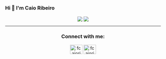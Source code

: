 ### Hi 👋 I'm Caio Ribeiro

<p align="center">
  <img align="center" src="https://github-readme-stats.vercel.app/api?username=fCaioRibeiro&count_private=false&show_icons=true&hide_border=true" />
  <img align="center" src="https://github-readme-stats.vercel.app/api/top-langs/?username=fCaioRibeiro&count_private=false&show_icons=true&hide_border=true&layout=compact" />
</p>
<hr />
<h3 align="center">Connect with me:</h3>
<p align="center">
  <a href="https://www.instagram.com/fcaioribeiro" target="blank"><img align="center" src="https://cdn.jsdelivr.net/npm/simple-icons@3.0.1/icons/instagram.svg" alt="fcaioribeiro" height="30" width="40" /></a>
  <a href="https://wa.me/5588981106491" target="blank"><img align="center" src="https://cdn.jsdelivr.net/npm/simple-icons@3.0.1/icons/whatsapp.svg" alt="fcaioribeiro" height="30" width="40" /></a>
</p>
